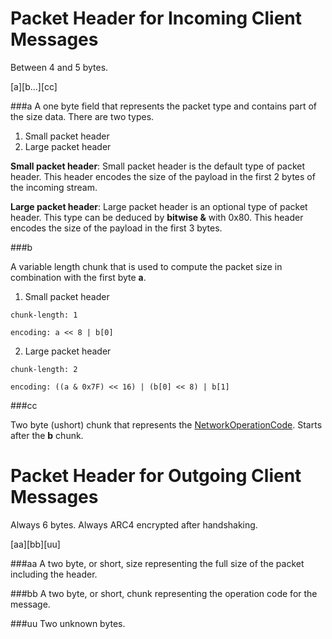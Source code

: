# Packet Header for Incoming Client Messages

Between 4 and 5 bytes.

[a][b...][cc]

###a
A one byte field that represents the packet type and contains part of the size data. There are two types.
  1. Small packet header
  2. Large packet header
  
**Small packet header**: Small packet header is the default type of packet header. This header encodes the size of the payload in the first 2 bytes of the incoming stream.


**Large packet header**: Large packet header is an optional type of packet header. This type can be deduced by **bitwise &** with 0x80. 
This header encodes the size of the payload in the first 3 bytes.

###b

A variable length chunk that is used to compute the packet size in combination with the first byte **a**.
  1. Small packet header
  
    chunk-length: 1
    
    encoding: a << 8 | b[0]
    
  2. Large packet header
  
    chunk-length: 2
    
    encoding: ((a & 0x7F) << 16) | (b[0] << 8) | b[1]
    
###cc

Two byte (ushort) chunk that represents the [NetworkOperationCode](https://github.com/FreecraftCore/FreecraftCore.Packet/blob/master/src/FreecraftCore.Packet.Common/OpCodes/NetworkOperationCode.cs). Starts after the **b** chunk.

# Packet Header for Outgoing Client Messages

Always 6 bytes. Always ARC4 encrypted after handshaking.

[aa][bb][uu]

###aa
A two byte, or short, size representing the full size of the packet including the header.

###bb
A two byte, or short, chunk representing the operation code for the message.

###uu
Two unknown bytes.
